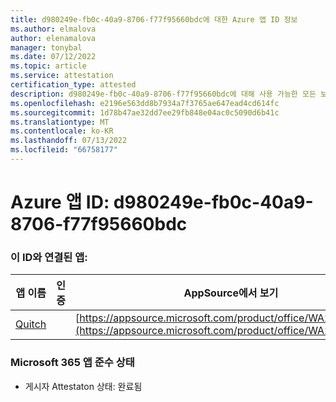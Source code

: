 ```yaml
---
title: d980249e-fb0c-40a9-8706-f77f95660bdc에 대한 Azure 앱 ID 정보
ms.author: elmalova
author: elenamalova
manager: tonybal
ms.date: 07/12/2022
ms.topic: article
ms.service: attestation
certification_type: attested
description: d980249e-fb0c-40a9-8706-f77f95660bdc에 대해 사용 가능한 모든 보안 및 규정 준수 정보입니다.
ms.openlocfilehash: e2196e563dd8b7934a7f3765ae647ead4cd614fc
ms.sourcegitcommit: 1d78b47ae32dd7ee29fb848e04ac0c5090d6b41c
ms.translationtype: MT
ms.contentlocale: ko-KR
ms.lasthandoff: 07/13/2022
ms.locfileid: "66758177"
---
```

# <a name="azure-app-id-d980249e-fb0c-40a9-8706-f77f95660bdc"></a>Azure 앱 ID: d980249e-fb0c-40a9-8706-f77f95660bdc


### <a name="apps-associated-with-this-id"></a>이 ID와 연결된 앱:
| **앱 이름** | **인증** | **AppSource에서 보기** |
|--------------|---------------|-----------------------|
| [Quitch](../forward/WA200003683.md) |  | [https://appsource.microsoft.com/product/office/WA200003683](https://appsource.microsoft.com/product/office/WA200003683) |

### <a name="microsoft-365-app-compliance-status"></a>Microsoft 365 앱 준수 상태
- 게시자 Attestaton 상태: 완료됨

